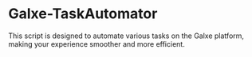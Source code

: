 # Galxe-TaskAutomator
This script is designed to automate various tasks on the Galxe platform, making your experience smoother and more efficient.
